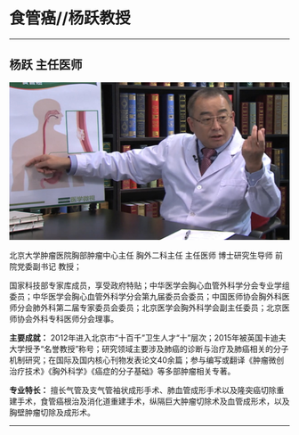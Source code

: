 # 食管癌//杨跃教授

---

## 杨跃 主任医师

![1679231335554](image/c05_055/1679231335554.png)


北京大学肿瘤医院胸部肿瘤中心主任 胸外二科主任 主任医师 博士研究生导师 前院党委副书记 教授；

国家科技部专家库成员，享受政府特贴；中华医学会胸心血管外科学分会专业学组委员；中华医学会胸心血管外科学分会第九届委员会委员；中国医师协会胸外科医师分会肺外科第二届专家委员会委员；北京医学会胸外科学会副主任委员；北京医师协会外科专科医师分会理事。

**主要成就：** 2012年进入北京市“十百千”卫生人才“十”层次；2015年被英国卡迪夫大学授予“名誉教授”称号；研究领域主要涉及肺癌的诊断与治疗及肺癌相关的分子机制研究；在国际及国内核心刊物发表论文40余篇；参与编写或翻译《肿瘤微创治疗技术》《胸外科学》《癌症的分子基础》等多部肿瘤相关专著。

**专业特长：** 擅长气管及支气管袖状成形手术、肺血管成形手术以及隆突癌切除重建手术，食管癌根治及消化道重建手术，纵隔巨大肿瘤切除术及血管成形术，以及胸壁肿瘤切除及成形术。

---
